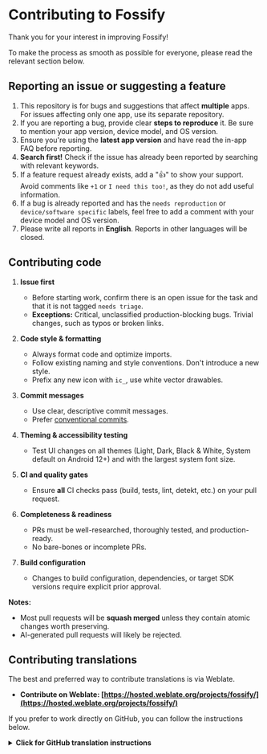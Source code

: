 # Contributing to Fossify

Thank you for your interest in improving Fossify! 

To make the process as smooth as possible for everyone, please read the relevant section below.

## Reporting an issue or suggesting a feature

1.  This repository is for bugs and suggestions that affect **multiple** apps. For issues affecting only one app, use its separate repository.
2.  If you are reporting a bug, provide clear **steps to reproduce** it. Be sure to mention your app version, device model, and OS version.
3.  Ensure you're using the **latest app version** and have read the in-app FAQ before reporting.
4.  **Search first!** Check if the issue has already been reported by searching with relevant keywords.
5.  If a feature request already exists, add a "👍" to show your support. Avoid comments like `+1` or `I need this too!`, as they do not add useful information.
6.  If a bug is already reported and has the `needs reproduction` or `device/software specific` labels, feel free to add a comment with your device model and OS version.
7.  Please write all reports in **English**. Reports in other languages will be closed.

## Contributing code

1. **Issue first**

   - Before starting work, confirm there is an open issue for the task and that it is not tagged `needs triage`.
   - **Exceptions:** Critical, unclassified production-blocking bugs. Trivial changes, such as typos or broken links.

2. **Code style & formatting**

   - Always format code and optimize imports.
   - Follow existing naming and style conventions. Don't introduce a new style.
   - Prefix any new icon with `ic_`, use white vector drawables.

3. **Commit messages**

   - Use clear, descriptive commit messages.
   - Prefer [conventional commits](https://www.conventionalcommits.org/en/v1.0.0/#specification).

4. **Theming & accessibility testing**

   - Test UI changes on all themes (Light, Dark, Black & White, System default on Android 12+) and with the largest system font size.

5. **CI and quality gates**

   - Ensure **all** CI checks pass (build, tests, lint, detekt, etc.) on your pull request.

6. **Completeness & readiness**

   - PRs must be well-researched, thoroughly tested, and production-ready.
   - No bare-bones or incomplete PRs.

7. **Build configuration**

   - Changes to build configuration, dependencies, or target SDK versions require explicit prior approval.

**Notes:** 
 - Most pull requests will be **squash merged** unless they contain atomic changes worth preserving.
 - AI-generated pull requests will likely be rejected.

## Contributing translations

The best and preferred way to contribute translations is via Weblate.

- **Contribute on Weblate: [https://hosted.weblate.org/projects/fossify/](https://hosted.weblate.org/projects/fossify/)**

If you prefer to work directly on GitHub, you can follow the instructions below.

<details>
<summary><b>Click for GitHub translation instructions</b></summary>

### Editing an existing language file
1.  Log in to GitHub and navigate to the target language file (e.g., `app/src/main/res/values-es/strings.xml`).
2.  Click the pencil icon to edit the file.
3.  Modify only the text between `>` and `</string>`. Do **not** change the `name="..."` attribute or any comments.
4.  Escape any apostrophes with a backslash (`\'`).
5.  Add a clear commit message (e.g., "Update Spanish strings").
6.  Click **Propose file change**, then **Create pull request**.

### Adding a new language file
1.  Log in to GitHub and navigate to `app/src/main/res` in the app's repository.
2.  Click **Create new file**.
3.  In the path box, type the folder path `values-<language_code>/` (e.g., `values-de/` for German).
4.  Name the file `strings.xml`.
5.  Copy the entire contents of the default `app/src/main/res/values/strings.xml` into your new file.
6.  Translate the strings, making sure to escape apostrophes (`\'`).
7.  Add a clear commit message (e.g., "Add German translations").
8.  Press **Propose new file**, then **Create pull request**.

</details>
